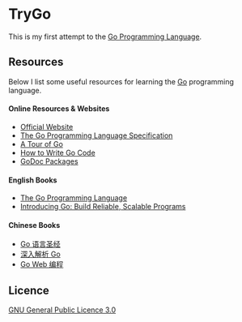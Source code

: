# TryGo

This is my first attempt to the [Go Programming Language](https://golang.org).

## Resources

Below I list some useful resources for learning the [Go](https://golang.org) programming language.

#### Online Resources & Websites

- [Official Website](https://golang.org/)
- [The Go Programming Language Specification](https://golang.org/ref/spec)
- [A Tour of Go](https://tour.golang.org/)
- [How to Write Go Code](https://golang.org/doc/code.html)
- [GoDoc Packages](https://godoc.org)

#### English Books

- [The Go Programming Language](http://www.gopl.io)
- [Introducing Go: Build Reliable, Scalable Programs](http://shop.oreilly.com/product/0636920046516.do)

#### Chinese Books

- [Go 语言圣经](https://yar999.gitbooks.io/gopl-zh/content/)
- [深入解析 Go](https://tiancaiamao.gitbooks.io/go-internals/content/zh)
- [Go Web 编程](https://astaxie.gitbooks.io/build-web-application-with-golang/zh/)

## Licence

[GNU General Public Licence 3.0](LICENSE)
